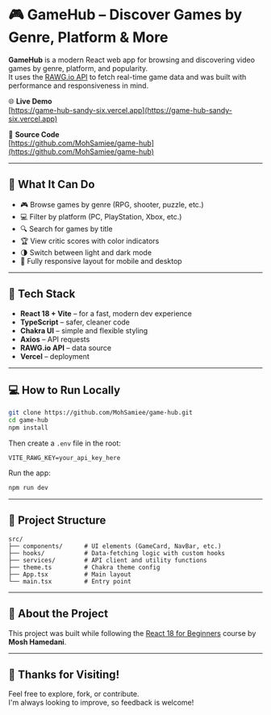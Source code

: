 # 🎮 GameHub – Discover Games by Genre, Platform & More

**GameHub** is a modern React web app for browsing and discovering video games by genre, platform, and popularity.  
It uses the [RAWG.io API](https://rawg.io/apidocs) to fetch real-time game data and was built with performance and responsiveness in mind.

🌐 **Live Demo**  
[https://game-hub-sandy-six.vercel.app](https://game-hub-sandy-six.vercel.app)

📁 **Source Code**  
[https://github.com/MohSamiee/game-hub](https://github.com/MohSamiee/game-hub)

---

## 🚀 What It Can Do

- 🎮 Browse games by genre (RPG, shooter, puzzle, etc.)
- 💻 Filter by platform (PC, PlayStation, Xbox, etc.)
- 🔍 Search for games by title
- 🏆 View critic scores with color indicators
- 🌗 Switch between light and dark mode
- 📱 Fully responsive layout for mobile and desktop

---

## 🧰 Tech Stack

- **React 18 + Vite** – for a fast, modern dev experience  
- **TypeScript** – safer, cleaner code  
- **Chakra UI** – simple and flexible styling  
- **Axios** – API requests  
- **RAWG.io API** – data source  
- **Vercel** – deployment

---

## 💻 How to Run Locally

```bash
git clone https://github.com/MohSamiee/game-hub.git
cd game-hub
npm install
```

Then create a `.env` file in the root:

```
VITE_RAWG_KEY=your_api_key_here
```

Run the app:

```bash
npm run dev
```

---

## 📁 Project Structure

```
src/
├── components/      # UI elements (GameCard, NavBar, etc.)
├── hooks/           # Data-fetching logic with custom hooks
├── services/        # API client and utility functions
├── theme.ts         # Chakra theme config
├── App.tsx          # Main layout
└── main.tsx         # Entry point
```

---

## 🧠 About the Project

This project was built while following the [React 18 for Beginners](https://codewithmosh.com/) course by **Mosh Hamedani**.

---

## 🙌 Thanks for Visiting!

Feel free to explore, fork, or contribute.  
I'm always looking to improve, so feedback is welcome!
